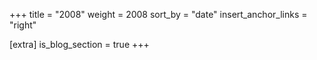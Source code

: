 +++
title = "2008"
weight = 2008
sort_by = "date"
insert_anchor_links = "right"

[extra]
is_blog_section = true
+++
